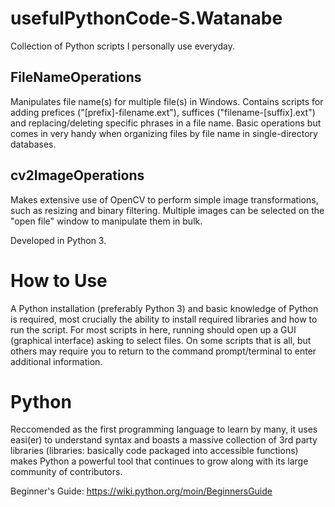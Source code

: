 # usefulPythonCode-S.Watanabe
Collection of Python scripts I personally use everyday.

## FileNameOperations
Manipulates file name(s) for multiple file(s) in Windows. Contains scripts for adding prefices ("[prefix]-filename.ext"), suffices ("filename-[suffix].ext") and replacing/deleting specific phrases in a file name. Basic operations but comes in very handy when organizing files by file name in single-directory databases.

## cv2ImageOperations
Makes extensive use of OpenCV to perform simple image transformations, such as resizing and binary filtering. Multiple images can be selected on the "open file" window to manipulate them in bulk.

Developed in Python 3.

# How to Use
A Python installation (preferably Python 3) and basic knowledge of Python is required, most crucially the ability to install required libraries and how to run the script. For most scripts in here, running should open up a GUI (graphical interface) asking to select files. On some scripts that is all, but others may require you to return to the command prompt/terminal to enter additional information.

# Python
Reccomended as the first programming language to learn by many, it uses easi(er) to understand syntax and boasts a massive collection of 3rd party libraries (libraries: basically code packaged into accessible functions) makes Python a powerful tool that continues to grow along with its large community of contributors.

Beginner's Guide:
https://wiki.python.org/moin/BeginnersGuide
